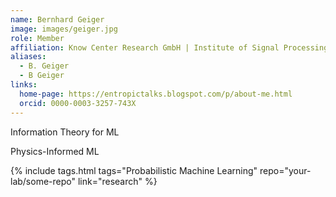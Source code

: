```yaml
---
name: Bernhard Geiger
image: images/geiger.jpg
role: Member
affiliation: Know Center Research GmbH | Institute of Signal Processing and Speech Communication
aliases:
  - B. Geiger
  - B Geiger
links:
  home-page: https://entropictalks.blogspot.com/p/about-me.html
  orcid: 0000-0003-3257-743X
---
```


Information Theory for ML

Physics-Informed ML 

{%
  include tags.html
  tags="Probabilistic Machine Learning"
  repo="your-lab/some-repo"
  link="research"
%}